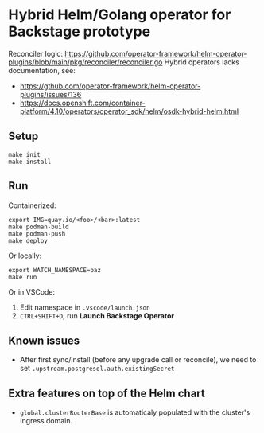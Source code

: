# Hybrid Helm/Golang operator for Backstage prototype

Reconciler logic: https://github.com/operator-framework/helm-operator-plugins/blob/main/pkg/reconciler/reconciler.go
Hybrid operators lacks documentation, see:

- https://gthub.com/operator-framework/helm-operator-plugins/issues/136
- https://docs.openshift.com/container-platform/4.10/operators/operator_sdk/helm/osdk-hybrid-helm.html

## Setup

```console
make init
make install
```

## Run

Containerized:

```console
export IMG=quay.io/<foo>/<bar>:latest
make podman-build
make podman-push
make deploy
```

Or locally:

```console
export WATCH_NAMESPACE=baz
make run
```

Or in VSCode:

1. Edit namespace in `.vscode/launch.json`
2. `CTRL+SHIFT+D`, run **Launch Backstage Operator**


## Known issues

- After first sync/install (before any upgrade call or reconcile), we need to set `.upstream.postgresql.auth.existingSecret`

## Extra features on top of the Helm chart

- `global.clusterRouterBase` is automaticaly populated with the cluster's ingress domain.
